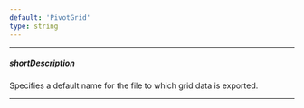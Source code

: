 ```yaml
---
default: 'PivotGrid'
type: string
---
```

---
##### shortDescription
Specifies a default name for the file to which grid data is exported.

---
